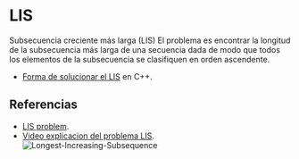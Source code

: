 # LIS

Subsecuencia creciente más larga (LIS) El problema es encontrar 
la longitud de la subsecuencia más larga de una secuencia dada de modo que 
todos los elementos de la subsecuencia se clasifiquen en orden ascendente.

* [Forma de solucionar el LIS](https://github.com/Lutyvr02/Algoritmica/blob/main/Contenidos/Problemas/LIS/LIS.cpp) en C++.

## Referencias 
* [LIS problem](https://www.geeksforgeeks.org/longest-increasing-subsequence-dp-3/).
* [Video explicacion del problema LIS](https://www.youtube.com/watch?v=cjWnW0hdF1Y).
![Longest-Increasing-Subsequence](https://user-images.githubusercontent.com/101956531/199815988-09474cb5-99f8-4e80-9687-8fcef6f6cb8a.png)
